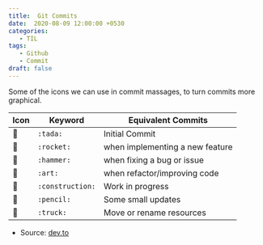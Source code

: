 ```yaml
---
title:  Git Commits
date:  2020-08-09 12:00:00 +0530
categories:
   - TIL
tags:
   - Github
   - Commit
draft: false
---
```


Some of the icons we can use in commit massages, to turn commits more graphical.


| Icon  | Keyword  | Equivalent Commits  |
|--|--|--|
|:tada: | `:tada:` | Initial Commit |
| :rocket: |`:rocket:` | when implementing a new feature |
| :hammer: | `:hammer:`  |  when fixing a bug or issue |
| :art: | `:art:` | when refactor/improving code |
| :construction: | `:construction:` | Work in progress |
| :pencil: | `:pencil:` | Some small updates|
|:truck: | `:truck:` | Move or rename resources|



   * Source: [dev.to](https://dev.to/maxiqboy/comment/12pdp)
